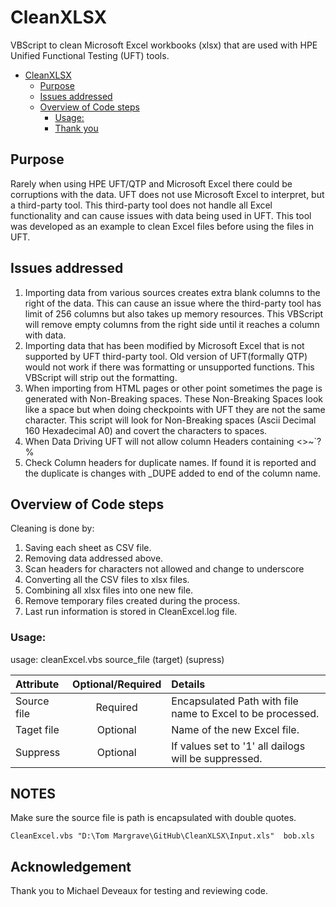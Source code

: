 # CleanXLSX
VBScript to clean Microsoft Excel workbooks (xlsx) that are used with HPE Unified Functional Testing (UFT) tools.

<!-- TOC depthFrom:1 depthTo:6 withLinks:1 updateOnSave:1 orderedList:0 -->

- [CleanXLSX](#cleanxlsx)
	- [Purpose](#purpose)
	- [Issues addressed](#issues-addressed)
	- [Overview of Code steps](#overview-of-code-steps)
		- [Usage:](#usage)
		- [Thank you](#thank-you)

<!-- /TOC -->


## Purpose

Rarely when using HPE UFT/QTP and Microsoft Excel there could be corruptions with the data.   UFT does not use Microsoft Excel to interpret, but a third-party tool.   This third-party tool does not handle all Excel functionality  and can cause issues with data being used in UFT.  This tool was developed as an example to clean Excel files before using the files in UFT.

## Issues addressed
1. Importing data from various sources creates extra blank columns to the right of the data.   This can cause an issue where the third-party tool has limit of 256 columns but also takes up memory resources.    This VBScript will remove empty columns from the right side until it reaches a column with data.
2. Importing data that has been modified by Microsoft Excel that is not supported by UFT third-party tool.   Old version of UFT(formally QTP) would not work if there was formatting or unsupported functions.   This VBScript will strip out the formatting.
3. When importing from HTML pages or other point sometimes the page is generated with Non-Breaking spaces.  These Non-Breaking Spaces look like a space but when doing checkpoints with UFT they are not the same character.  This script will look for Non-Breaking spaces (Ascii Decimal 160 Hexadecimal A0) and covert the characters to spaces.
4. When Data Driving UFT will not allow column Headers containing <>~`?%
5. Check Column headers for duplicate names. If found it is reported and the duplicate is changes with _DUPE added to end of the column name.

## Overview of Code steps
Cleaning is done by:
1. Saving each sheet as CSV file.
2. Removing data addressed above.
3. Scan headers for characters not allowed and change to underscore
4. Converting all the CSV files to xlsx files.
5. Combining all xlsx files into one new file.
6. Remove temporary files created during the process.
7. Last run information is stored in CleanExcel.log file.

### Usage:

usage:   cleanExcel.vbs source_file (target) (supress)

  |Attribute   | Optional/Required  | Details
  | :--------- |:---:      |:--------
  |Source file | Required  | Encapsulated Path with file name to Excel to be processed.
  |Taget file  | Optional  | Name of the new Excel file.
  |Suppress    | Optional  | If values set to '1' all dailogs will be suppressed.


## NOTES
Make sure the source file is path is encapsulated with double quotes.

	CleanExcel.vbs "D:\Tom Margrave\GitHub\CleanXLSX\Input.xls"  bob.xls

 

## Acknowledgement
Thank you to Michael Deveaux for testing and reviewing code.
